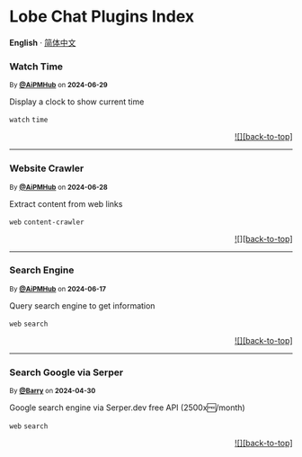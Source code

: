 <h1>Lobe Chat Plugins Index</h1>

**English** · [简体中文](./README.zh-CN.md)<!-- AWESOME PLUGINS --> 

### Watch Time

<sup>By **[@AiPMHub](https://github.com/aipmhub/chat-plugin-clock-time)** on **2024-06-29**</sup>

Display a clock to show current time

`watch` `time`

<div align="right">

[![][back-to-top]](#readme-top)

</div>

---

### Website Crawler

<sup>By **[@AiPMHub](https://github.com/aipmhub/chat-plugin-web-crawler)** on **2024-06-28**</sup>

Extract content from web links

`web` `content-crawler`

<div align="right">

[![][back-to-top]](#readme-top)

</div>

---

### Search Engine

<sup>By **[@AiPMHub](https://github.com/aipmhub/chat-plugin-search-engine)** on **2024-06-17**</sup>

Query search engine to get information

`web` `search`

<div align="right">

[![][back-to-top]](#readme-top)

</div>

---

### Search Google via Serper

<sup>By **[@Barry](https://github.com/GithuBarry/chat-plugin-search-engine)** on **2024-04-30**</sup>

Google search engine via Serper.dev free API (2500x🆓/month)

`web` `search`

<div align="right">

[![][back-to-top]](#readme-top)

</div>

 